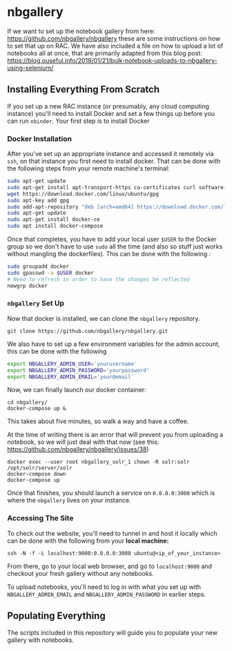 # nbgallery

If we want to set up the notebook gallery from here: https://github.com/nbgallery/nbgallery these are some instructions on how to set that up on RAC. We have also included a file on how to upload a lot of notebooks all at once, that are primarily adapted from this blog post: https://blog.ouseful.info/2019/01/21/bulk-notebook-uploads-to-nbgallery-using-selenium/

## Installing Everything From Scratch 

If you set up a new RAC instance (or presumably, any cloud computing instance) you'll need to install Docker and set a few things up before you can run `nbinder`. Your first step is to install Docker

### Docker Installation 

After you've set up an appropriate instance and accessed it remotely via `ssh`, on that instance you first need to install docker. That can be done with the following steps from your remote machine's terminal:

```bash
sudo apt-get update
sudo apt-get install apt-transport-https ca-certificates curl software-properties-common
wget https://download.docker.com/linux/ubuntu/gpg 
sudo apt-key add gpg
sudo add-apt-repository "deb [arch=amd64] https://download.docker.com/linux/ubuntu  $(lsb_release -cs)  stable" 
sudo apt-get update
sudo apt-get install docker-ce
sudo apt install docker-compose
```
Once that completes, you have to add your local user `$USER` to the Docker group so we don't have to use `sudo` all the time (and also so stuff just works without mangling the dockerfiles). This can be done with the following :

```bash
sudo groupadd docker
sudo gpasswd -a $USER docker
# Need to refresh in order to have the changes be reflected
newgrp docker 
```

### `nbgallery` Set Up
Now that docker is installed, we can clone the `nbgallery` repository. 

```
git clone https://github.com/nbgallery/nbgallery.git
```

We also have to set up a few environment variables for the admin account, this can be done with the following

```bash
export NBGALLERY_ADMIN_USER='yourusername'
export NBGALLERY_ADMIN_PASSWORD='yourpassword'
export NBGALLERY_ADMIN_EMAIL='your@email'
```
Now, we can finally launch our docker container:

```
cd nbgallery/
docker-compose up &
```
This takes about five minutes, so walk a way and have a coffee.

At the time of writing there is an error that will prevent you from uploading a notebook, so we will just deal with that now (see this: https://github.com/nbgallery/nbgallery/issues/38)
```shell
docker exec --user root nbgallery_solr_1 chown -R solr:solr /opt/solr/server/solr
docker-compose down
docker-compose up 
```
Once that finishes, you should launch a service on `0.0.0.0:3000` which is where the `nbgallery` lives on your instance. 

### Accessing The Site
To check out the website, you'll need to tunnel in and host it locally which can be done with the following from your **local machine:**
```shell
ssh -N -f -L localhost:9000:0.0.0.0:3000 ubuntu@<ip_of_your_instance>
 ```

From there, go to your local web browser, and go to `localhost:9000` and checkout your fresh gallery without any notebooks.

To upload notebooks, you'll need to log in with what you set up with `NBGALLERY_ADMIN_EMAIL` and `NBGALLERY_ADMIN_PASSWORD` in earlier steps. 


## Populating Everything

The scripts included in this repository will guide you to populate your new gallery with notebooks. 

